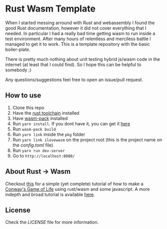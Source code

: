 # Rust Wasm Template

When I started messing arround with Rust and webassembly I found the good Rust documentation, however it did not cover
everything that I needed. In particular I had a really bad time getting wasm to run inside a test environment.
After many hours of relentless and merciless battle I managed to get it to work. This is a template
repository with the basic boiler-plate.

There is pretty much nothing about unit testing hybrid js/wasm code in the internet (at least that I could find).
So I hope this can be helpful to somebody ;)

Any questions/suggestions feel free to open an issue/pull request.

## How to use

1. Clone this repo
2. Have the [rust toolchain](https://www.rust-lang.org/tools/install) installed
3. Have [wasm-pack](https://rustwasm.github.io/wasm-pack/installer/) installed
4. Run `yarn install`. If you dont have it, you can get it [here](https://yarnpkg.com/lang/en/docs/install/)
5. Run `wasm-pack build`
6. Run `yarn link` inside the `pkg` folder
7. Run `yarn link ilovewasm` on the project root (this is the project name on the _config.toml_ file)
8. Run `yarn run dev-server`
9. Go to `http://localhost:8080/`

## About Rust -> Wasm

Checkout [this](https://rustwasm.github.io/book/introduction.html) for a simple (yet complete) tutorial of how to make
a [Conway's Game of Life](https://en.wikipedia.org/wiki/Conway%27s_Game_of_Life) using rust/wasm and some
javascript. A more indepth and broad tutorial is available [here](https://rustwasm.github.io/wasm-pack/book/).

## License

Check the _LICENSE_ file for more information.
